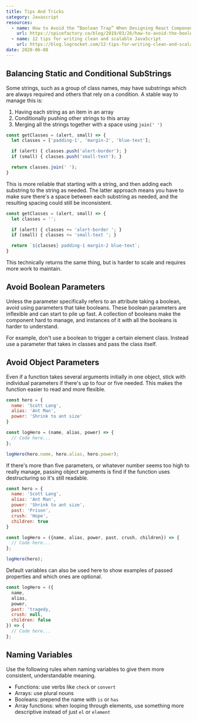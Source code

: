 ```yaml
---
title: Tips And Tricks
category: Javascript
resources:
  - name: How to Avoid the “Boolean Trap” When Designing React Components
    url: https://spicefactory.co/blog/2019/03/26/how-to-avoid-the-boolean-trap-when-designing-react-components/
  - name: 12 tips for writing clean and scalable JavaScript
    url: https://blog.logrocket.com/12-tips-for-writing-clean-and-scalable-javascript-3ffe30abfe20/
date: 2020-06-08
---
```


## Balancing Static and Conditional SubStrings

Some strings, such as a group of class names, may have substrings which are always required and others that rely on a condition. A stable way to manage this is:

1. Having each string as an item in an array
2. Conditionally pushing other strings to this array
3. Merging all the strings together with a space using `join(' ')`

```javascript
const getClasses = (alert, small) => {
  let classes = ['padding-1', 'margin-2', 'blue-text'];

  if (alert) { classes.push('alert-border'); }
  if (small) { classes.push('small-text'); }

  return classes.join(' ');
}
```

This is more reliable that starting with a string, and then adding each substring to the string as needed. The latter approach means you have to make sure there's a space between each substring as needed, and the resulting spacing could still be inconsistent.

```javascript
const getClasses = (alert, small) => {
  let classes = '';

  if (alert) { classes += 'alert-border '; }
  if (small) { classes += 'small-text '; }

  return `${classes} padding-1 margin-2 blue-text`;
}
```

This technically returns the same thing, but is harder to scale and requires more work to maintain.

## Avoid Boolean Parameters

Unless the parameter specifically refers to an attribute taking a boolean, avoid using parameters that take booleans. These boolean parameters are inflexible and can start to pile up fast. A collection of booleans make the component hard to manage, and instances of it with all the booleans is harder to understand.

For example, don't use a boolean to trigger a certain element class. Instead use a parameter that takes in classes and pass the class itself.

## Avoid Object Parameters

Even if a function takes several arguments initially in one object, stick with individual parameters if there's up to four or five needed. This makes the function easier to read and more flexible.

```javascript
const hero = {
  name: 'Scott Lang',
  alias: 'Ant Man',
  power: 'Shrink to ant size'
}

const logHero = (name, alias, power) => {
  // Code here...
};

logHero(hero.name, hero.alias, hero.power);
```

If there's more than five parameters, or whatever number seems too high to really manage, passing object arguments is find if the function uses destructuring so it's still readable.

```javascript
const hero = {
  name: 'Scott Lang',
  alias: 'Ant Man',
  power: 'Shrink to ant size',
  past: 'Prison',
  crush: 'Hope',
  children: true
}

const logHero = ({name, alias, power, past, crush, children}) => {
  // Code here...
};

logHero(hero);
```

Default variables can also be used here to show examples of passed properties and which ones are optional.

```javascript
const logHero = ({
  name,
  alias,
  power,
  past: 'tragedy,
  crush: null,
  children: false
}) => {
  // Code here...
};
```

## Naming Variables

Use the following rules when naming variables to give them more consistent, understandable meaning.

* Functions: use verbs like `check` or `convert`
* Arrays: use plural nouns
* Booleans: prepend the name with `is` or `has`
* Array functions: when looping through elements, use something more descriptive instead of just `el` or `element`
